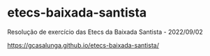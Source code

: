 # etecs-baixada-santista
Resolução de exercício das Etecs da Baixada Santista - 2022/09/02

https://gcasalunga.github.io/etecs-baixada-santista/

